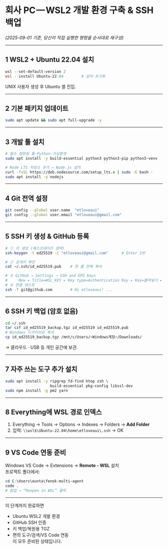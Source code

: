 # 회사 PC — WSL2 개발 환경 구축 & SSH 백업  
*(2025-09-01 기준, 당신이 직접 실행한 명령을 순서대로 재구성)*

***

## 1  WSL2 + Ubuntu 22.04 설치
```powershell
wsl --set-default-version 2
wsl --install Ubuntu-22.04        # 설치·초기화
```
UNIX 사용자 생성 후 Ubuntu 셸 진입.

***

## 2  기본 패키지 업데이트
```bash
sudo apt update && sudo apt full-upgrade -y
```

***

## 3  개발 툴 설치
```bash
# 필수 컴파일 툴·Python·가상환경
sudo apt install -y build-essential python3 python3-pip python3-venv

# Node LTS 저장소 추가 → Node.js 설치
curl -fsSL https://deb.nodesource.com/setup_lts.x | sudo -E bash -
sudo apt install -y nodejs
```

***

## 4  Git 전역 설정
```bash
git config --global user.name  "etloveaui"
git config --global user.email "etloveaui@gmail.com"
```

***

## 5  SSH 키 생성 & GitHub 등록
```bash
# ① 키 생성 (패스프레이즈 생략)
ssh-keygen -t ed25519 -C "etloveaui@gmail.com"      # Enter 3번

# ② 공개키 확인
cat ~/.ssh/id_ed25519.pub    # 한 줄 전체 복사

# ③ GitHub → Settings → SSH and GPG keys
#     New ▸ Title=WSL_KEY ▸ Key type=Authentication Key ▸ Key=붙여넣기 ▸ Add
# ④ 연결 테스트
ssh -T git@github.com        # Hi etloveaui! ...
```

***

## 6  SSH 키 백업 (암호 없음)
```bash
cd ~/.ssh
tar czf id_ed25519_backup.tgz id_ed25519 id_ed25519.pub
# Windows 드라이브로 복사
cp id_ed25519_backup.tgz /mnt/c/Users/<Windows계정>/Downloads/
```
→ 클라우드 · USB 등 개인 공간에 보관.

***

## 7  자주 쓰는 도구 추가 설치
```bash
sudo apt install -y ripgrep fd-find htop zsh \
                    build-essential pkg-config libssl-dev
sudo npm install -g pm2 yarn
```

***

## 8  Everything에 WSL 경로 인덱스
1. Everything → Tools → Options → Indexes → Folders → **Add Folder**  
2. 입력: `\\wsl$\Ubuntu-22.04\home\etloveaui\.ssh` → OK

***

## 9  VS Code 연동 준비
Windows VS Code → Extensions → **Remote - WSL** 설치  
프로젝트 폴더에서:
```powershell
cd C:\Users\eunta\fenok-multi-agent
code .
# 팝업 → “Reopen in WSL” 클릭
```

***

이 단계까지 완료하면  
-  Ubuntu WSL2 개발 환경  
-  GitHub SSH 인증  
-  키 백업/복원용 TGZ  
-  편의 도구/검색/VS Code 연동  
이 모두 준비된 상태입니다.